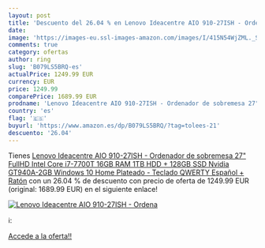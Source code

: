 ```yaml
---
layout: post
title: 'Descuento del 26.04 % en Lenovo Ideacentre AIO 910-27ISH - Ordena'
date: 
image: 'https://images-eu.ssl-images-amazon.com/images/I/415N54WjZML._SL200_.jpg'
comments: true
category: ofertas
author: ring
slug: 'B079LS5BRQ-es'
actualPrice: 1249.99 EUR
currency: EUR
price: 1249.99
comparePrice: 1689.99 EUR
prodname: 'Lenovo Ideacentre AIO 910-27ISH - Ordenador de sobremesa 27" FullHD  Intel Core i7-7700T  16GB RAM  1TB HDD + 128GB SSD  Nvidia GT940A-2GB  Windows 10 Home  Plateado - Teclado QWERTY Español + Ratón'
country: 'es'
flag: '🇪🇸'
buyurl: 'https://www.amazon.es/dp/B079LS5BRQ/?tag=tolees-21'
descuento: '26.04'
---
```


Tienes [Lenovo Ideacentre AIO 910-27ISH - Ordenador de sobremesa 27" FullHD  Intel Core i7-7700T  16GB RAM  1TB HDD + 128GB SSD  Nvidia GT940A-2GB  Windows 10 Home  Plateado - Teclado QWERTY Español + Ratón](https://www.amazon.es/dp/B079LS5BRQ/?tag=tolees-21) con un 26.04 % de descuento con precio de oferta de 1249.99 EUR (original: 1689.99 EUR) en el siguiente enlace!

[![Lenovo Ideacentre AIO 910-27ISH - Ordena](https://images-eu.ssl-images-amazon.com/images/I/415N54WjZML._SL200_.jpg)](https://www.amazon.es/dp/B079LS5BRQ/?tag=tolees-21)

ℹ️:


[Accede a la oferta!!](https://www.amazon.es/dp/B079LS5BRQ/?tag=tolees-21)
